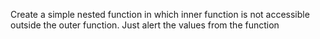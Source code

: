 Create a simple nested function in which inner function is not accessible outside the outer function. Just alert the values from the function
